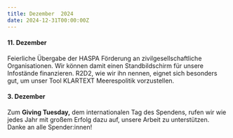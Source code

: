 ```yaml
---
title: Dezember  2024
date: 2024-12-31T00:00:00Z
---
```

####

#### **11\. Dezember**

Feierliche Übergabe der HASPA Förderung an zivilgesellschaftliche Organisationen. Wir können damit einen Standbildschirm für unsere Infostände finanzieren. R2D2, wie wir ihn nennen, eignet sich besonders gut, um unser Tool KLARTEXT Meerespolitik vorzustellen.

#### **3\. Dezember**

Zum **Giving Tuesday,** dem internationalen Tag des Spendens, rufen wir wie jedes Jahr mit großem Erfolg dazu auf, unsere Arbeit zu unterstützen. Danke an alle Spender:innen!